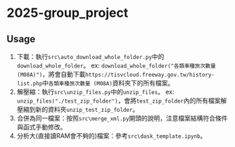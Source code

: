 # 2025-group_project

## Usage

1. 下載：執行`src\auto_download_whole_folder.py`中的`download_whole_folder`。
ex: `download_whole_folder("各類車種旅次數量 (M08A)")`，將會自動下載`https://tisvcloud.freeway.gov.tw/history-list.php`中`各類車種旅次數量 (M08A)`資料夾下的所有檔案。
2. 解壓縮：執行`src\unzip_files.py`中的`unzip_files`。
ex: `unzip_files("./test_zip_folder")`，會將`test_zip_folder`內的所有檔案解壓縮到新的資料夾`unzip_test_zip_folder`。
3. 合併為同一檔案：按照`src\merge_xml.py`開頭的說明，注意檔案結構符合條件與函式手動修改。
4. 分析大(直接讀RAM會不夠的)檔案：參考`src\dask_template.ipynb`。
